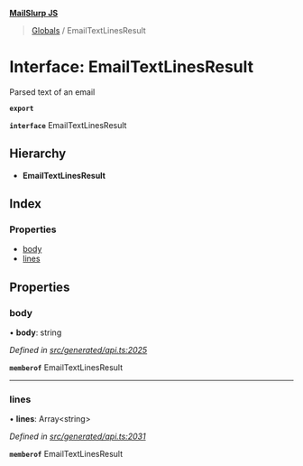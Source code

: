**[MailSlurp JS](../README.md)**

> [Globals](../README.md) / EmailTextLinesResult

# Interface: EmailTextLinesResult

Parsed text of an email

**`export`** 

**`interface`** EmailTextLinesResult

## Hierarchy

* **EmailTextLinesResult**

## Index

### Properties

* [body](emailtextlinesresult.md#body)
* [lines](emailtextlinesresult.md#lines)

## Properties

### body

•  **body**: string

*Defined in [src/generated/api.ts:2025](https://github.com/mailslurp/mailslurp-client/blob/730b817/src/generated/api.ts#L2025)*

**`memberof`** EmailTextLinesResult

___

### lines

•  **lines**: Array\<string>

*Defined in [src/generated/api.ts:2031](https://github.com/mailslurp/mailslurp-client/blob/730b817/src/generated/api.ts#L2031)*

**`memberof`** EmailTextLinesResult
